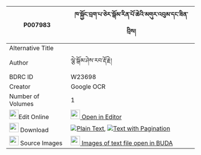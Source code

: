 |P007983|ཁ་སྐྱོང་བྲག་པ་ཅེར་སྒོམ་རིན་པོ་ཆེའི་མགུར་འབུམ་དང་ཟིན་བྲིས། 
| --- | --- 
|Alternative Title |
|Author| ལྕེ་སྒོམ་ཤེས་རབ་རྡོ་རྗེ།
|BDRC ID | W23698
|Creator | Google OCR
|Number of Volumes| 1
|<img width="25" src="https://img.icons8.com/color/25/000000/edit-property.png">Edit Online| [<img width="25" src="https://avatars.githubusercontent.com/u/45091458?s=200&v=4"> Open in Editor](http://editor.openpecha.org/P007983)
|<img width="25" src="https://img.icons8.com/fluent/48/000000/download-2.png"/>  Download | [![](https://img.icons8.com/color/20/000000/txt.png)Plain Text](https://github.com/Openpecha/P007983/releases/download/v1/khakyong_drakpa_cher_gom_rinpo_plain_P007983.zip), [![](https://img.icons8.com/color/20/000000/txt.png)Text with Pagination](https://github.com/Openpecha/P007983/releases/download/v1/khakyong_drakpa_cher_gom_rinpo_pages_P007983.zip)
|<img width="25" src="https://img.icons8.com/plasticine/100/000000/pictures-folder.png"/>  Source Images | [<img width="25" src="https://library.bdrc.io/icons/BUDA-small.svg"> Images of text file open in BUDA](https://library.bdrc.io/show/bdr:W23698)